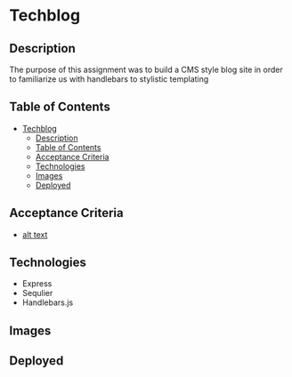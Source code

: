 # Techblog

## Description
The purpose of this assignment was to build a CMS style blog site in order to familiarize us with handlebars to stylistic templating 

## Table of Contents
- [Techblog](#techblog)
  - [Description](#description)
  - [Table of Contents](#table-of-contents)
  - [Acceptance Criteria](#acceptance-criteria)
  - [Technologies](#technologies)
  - [Images](#images)
  - [Deployed](#deployed)
## Acceptance Criteria
- [alt text](/Images/Screenshot%202024-03-12%20at%205.18.09%20PM.png "Acceptance Criteria")
  
## Technologies
- Express
- Sequlier
- Handlebars.js
  
## Images 

## Deployed 
